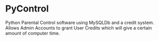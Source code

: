 PyControl
=========
Python Parental Control software using MySQLDb and a credit system. 
Allows Admin Accounts to grant User Credits which will give a certain amount of computer time.
